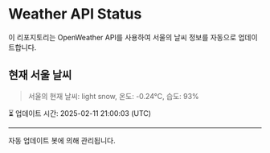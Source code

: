 
# Weather API Status

이 리포지토리는 OpenWeather API를 사용하여 서울의 날씨 정보를 자동으로 업데이트합니다.

## 현재 서울 날씨
> 서울의 현재 날씨: light snow, 온도: -0.24°C, 습도: 93%

⏳ 업데이트 시간: 2025-02-11 21:00:03 (UTC)

---
자동 업데이트 봇에 의해 관리됩니다.
